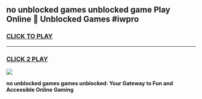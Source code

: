 
## no unblocked games unblocked game Play Online 👋 Unblocked Games #iwpro
<h3>
<a href="https://premium.freeplayer.one?title=no_unblocked_games&ref=21F">CLICK TO PLAY</a></h3>
<hr>

<h3>
<a href="https://premium.freeplayer.one?title=no_unblocked_games&ref=21F">CLICK 2 PLAY</a>
  
</h3>

<a href="https://premium.freeplayer.one?title=no_unblocked_games&ref=21F/"><img src="https://clearcache.store/games.png"></a>


**no unblocked games games unblocked: Your Gateway to Fun and Accessible Online Gaming**

